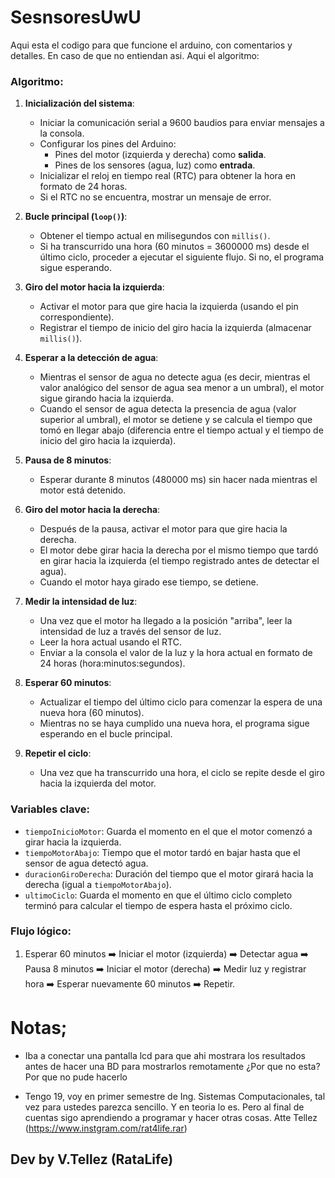 # SesnsoresUwU

Aqui esta el codigo para que funcione el arduino, con comentarios y detalles. En caso de que no entiendan asi. Aqui el algoritmo:

### Algoritmo:

1. **Inicialización del sistema**:
   - Iniciar la comunicación serial a 9600 baudios para enviar mensajes a la consola.
   - Configurar los pines del Arduino: 
     - Pines del motor (izquierda y derecha) como **salida**.
     - Pines de los sensores (agua, luz) como **entrada**.
   - Inicializar el reloj en tiempo real (RTC) para obtener la hora en formato de 24 horas.
   - Si el RTC no se encuentra, mostrar un mensaje de error.

2. **Bucle principal (`loop()`)**:
   - Obtener el tiempo actual en milisegundos con `millis()`.
   - Si ha transcurrido una hora (60 minutos = 3600000 ms) desde el último ciclo, proceder a ejecutar el siguiente flujo. Si no, el programa sigue esperando.

3. **Giro del motor hacia la izquierda**:
   - Activar el motor para que gire hacia la izquierda (usando el pin correspondiente).
   - Registrar el tiempo de inicio del giro hacia la izquierda (almacenar `millis()`).

4. **Esperar a la detección de agua**:
   - Mientras el sensor de agua no detecte agua (es decir, mientras el valor analógico del sensor de agua sea menor a un umbral), el motor sigue girando hacia la izquierda.
   - Cuando el sensor de agua detecta la presencia de agua (valor superior al umbral), el motor se detiene y se calcula el tiempo que tomó en llegar abajo (diferencia entre el tiempo actual y el tiempo de inicio del giro hacia la izquierda).

5. **Pausa de 8 minutos**:
   - Esperar durante 8 minutos (480000 ms) sin hacer nada mientras el motor está detenido.

6. **Giro del motor hacia la derecha**:
   - Después de la pausa, activar el motor para que gire hacia la derecha.
   - El motor debe girar hacia la derecha por el mismo tiempo que tardó en girar hacia la izquierda (el tiempo registrado antes de detectar el agua).
   - Cuando el motor haya girado ese tiempo, se detiene.

7. **Medir la intensidad de luz**:
   - Una vez que el motor ha llegado a la posición "arriba", leer la intensidad de luz a través del sensor de luz.
   - Leer la hora actual usando el RTC.
   - Enviar a la consola el valor de la luz y la hora actual en formato de 24 horas (hora:minutos:segundos).

8. **Esperar 60 minutos**:
   - Actualizar el tiempo del último ciclo para comenzar la espera de una nueva hora (60 minutos).
   - Mientras no se haya cumplido una nueva hora, el programa sigue esperando en el bucle principal.

9. **Repetir el ciclo**:
   - Una vez que ha transcurrido una hora, el ciclo se repite desde el giro hacia la izquierda del motor.

### Variables clave:
- `tiempoInicioMotor`: Guarda el momento en el que el motor comenzó a girar hacia la izquierda.
- `tiempoMotorAbajo`: Tiempo que el motor tardó en bajar hasta que el sensor de agua detectó agua.
- `duracionGiroDerecha`: Duración del tiempo que el motor girará hacia la derecha (igual a `tiempoMotorAbajo`).
- `ultimoCiclo`: Guarda el momento en que el último ciclo completo terminó para calcular el tiempo de espera hasta el próximo ciclo.

### Flujo lógico:

1. Esperar 60 minutos ➡️ Iniciar el motor (izquierda) ➡️ Detectar agua ➡️ Pausa 8 minutos ➡️ Iniciar el motor (derecha) ➡️ Medir luz y registrar hora ➡️ Esperar nuevamente 60 minutos ➡️ Repetir.


# Notas;
- Iba a conectar una pantalla lcd para que ahi mostrara los resultados antes de hacer una BD para mostrarlos remotamente
¿Por que no esta? Por que no pude hacerlo


- Tengo 19, voy en primer semestre de Ing. Sistemas Computacionales, tal vez para ustedes parezca sencillo. Y en teoria lo es. Pero
al final de cuentas sigo aprendiendo a programar y hacer otras cosas. Atte Tellez (https://www.instgram.com/rat4life.rar)


## Dev by V.Tellez (RataLife)